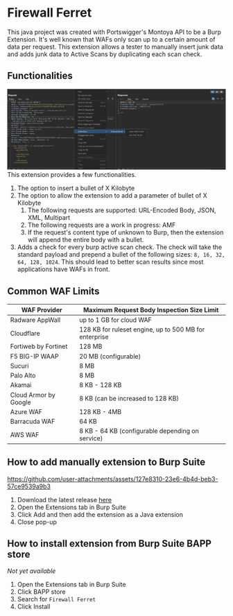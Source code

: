 # Firewall Ferret
This java project was created with Portswigger's Montoya API to be a 
Burp Extension. It's well known that WAFs only scan up to a certain amount of data
per request. This extension allows a tester to manually insert junk data and 
adds junk data to Active Scans by duplicating each scan check. 


## Functionalities
![Extension Menu Screenshot](media/ExtensionMenu.png)
This extension provides a few functionalities.
1. The option to insert a bullet of X Kilobyte
2. The option to allow the extension to add a parameter of bullet of X Kilobyte
   1. The following requests are supported: URL-Encoded Body, JSON, XML, Multipart
   2. The following requests are a work in progress: AMF
   3. If the request's content type of unknown to Burp, then the extension will 
   append the entire body with a bullet.
3. Adds a check for every burp active scan check. The check will take the standard
payload and prepend a bullet of the following sizes: `8, 16, 32, 64, 128, 1024`. 
This should lead to better scan results since most applications have WAFs in front.

## Common WAF Limits
| WAF Provider          | Maximum Request Body Inspection Size Limit             |
|-----------------------|--------------------------------------------------------|
| Radware AppWall       | up to 1 GB for cloud WAF                               |
| Cloudflare            | 128 KB for ruleset engine, up to 500 MB for enterprise |
| Fortiweb by Fortinet  | 128 MB                                                 |
| F5 BIG-IP WAAP        | 20 MB (configurable)                                   |
| Sucuri                | 8 MB                                                   |
| Palo Alto             | 8 MB                                                   |
| Akamai                | 8 KB - 128 KB                                          |
| Cloud Armor by Google | 8 KB (can be increased to 128 KB)                      |
| Azure WAF             | 128 KB - 4MB                                           |
| Barracuda WAF         | 64 KB                                                  |
| AWS WAF               | 8 KB - 64 KB (configurable depending on service)       |

## How to add manually extension to Burp Suite

https://github.com/user-attachments/assets/127e8310-23e6-4b4d-beb3-57ce9539a9b3

1. Download the latest release [here](https://github.com/ahanel13/Firewall-Ferret/releases)
2. Open the Extensions tab in Burp Suite
3. Click Add and then add the extension as a Java extension
4. Close pop-up

## How to install extension from Burp Suite BAPP store
_Not yet available_
1. Open the Extensions tab in Burp Suite
2. Click BAPP store
3. Search for `Firewall Ferret`
4. Click Install
